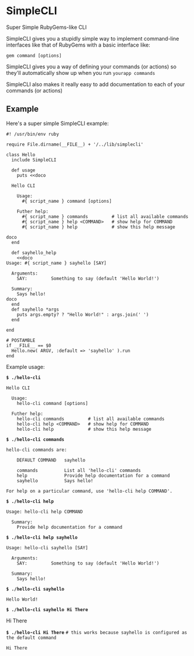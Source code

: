 SimpleCLI
=========

Super Simple RubyGems-like CLI

SimpleCLI gives you a stupidly simple way to implement command-line 
interfaces like that of RubyGems with a basic interface like:

    gem command [options]

SimpleCLI gives you a way of defining your commands (or actions) so 
they'll automatically show up when you run `yourapp commands`

SimpleCLI also makes it really easy to add documentation to each of
your commands (or actions)

Example
-------

Here's a super simple SimpleCLI example:

    #! /usr/bin/env ruby

    require File.dirname(__FILE__) + '/../lib/simplecli'

    class Hello
      include SimpleCLI

      def usage
        puts <<doco

      Hello CLI

        Usage:
          #{ script_name } command [options]
        
        Futher help:
          #{ script_name } commands         # list all available commands
          #{ script_name } help <COMMAND>   # show help for COMMAND
          #{ script_name } help             # show this help message

    doco
      end

      def sayhello_help
        <<doco
    Usage: #{ script_name } sayhello [SAY]

      Arguments:
        SAY:         Something to say (default 'Hello World!')

      Summary:
        Says hello!
    doco
      end
      def sayhello *args
        puts args.empty? ? "Hello World!" : args.join(' ')
      end

    end

    # POSTAMBLE
    if __FILE__ == $0
      Hello.new( ARGV, :default => 'sayhello' ).run
    end

Example usage:

__`$ ./hello-cli`__

    Hello CLI

      Usage:
        hello-cli command [options]
      
      Futher help:
        hello-cli commands         # list all available commands
        hello-cli help <COMMAND>   # show help for COMMAND
        hello-cli help             # show this help message

__`$ ./hello-cli commands`__

    hello-cli commands are:

        DEFAULT COMMAND   sayhello

        commands          List all 'hello-cli' commands
        help              Provide help documentation for a command
        sayhello          Says hello!

    For help on a particular command, use 'hello-cli help COMMAND'.

__`$ ./hello-cli help`__

    Usage: hello-cli help COMMAND

      Summary:
        Provide help documentation for a command

__`$ ./hello-cli help sayhello`__

    Usage: hello-cli sayhello [SAY]

      Arguments:
        SAY:         Something to say (default 'Hello World!')

      Summary:
        Says hello!

__`$ ./hello-cli sayhello`__

    Hello World!

__`$ ./hello-cli sayhello Hi There`__

  Hi There

__`$ ./hello-cli Hi There`__    `# this works because sayhello is configured as the default command`

    Hi There
